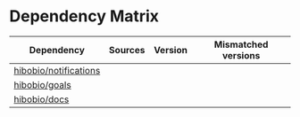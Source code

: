 # Dependency Matrix

Dependency | Sources | Version | Mismatched versions
---------- | ------- | ------- | -------------------
[hibobio/notifications](https://github.com/hibobio/notifications.git) |  | []() | 
[hibobio/goals](https://github.com/hibobio/goals.git) |  | []() | 
[hibobio/docs](https://github.com/hibobio/docs.git) |  | []() | 

